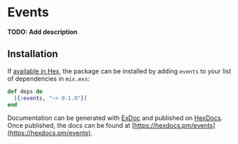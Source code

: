 # Events

**TODO: Add description**

## Installation

If [available in Hex](https://hex.pm/docs/publish), the package can be installed
by adding `events` to your list of dependencies in `mix.exs`:

```elixir
def deps do
  [{:events, "~> 0.1.0"}]
end
```

Documentation can be generated with [ExDoc](https://github.com/elixir-lang/ex_doc)
and published on [HexDocs](https://hexdocs.pm). Once published, the docs can
be found at [https://hexdocs.pm/events](https://hexdocs.pm/events).

